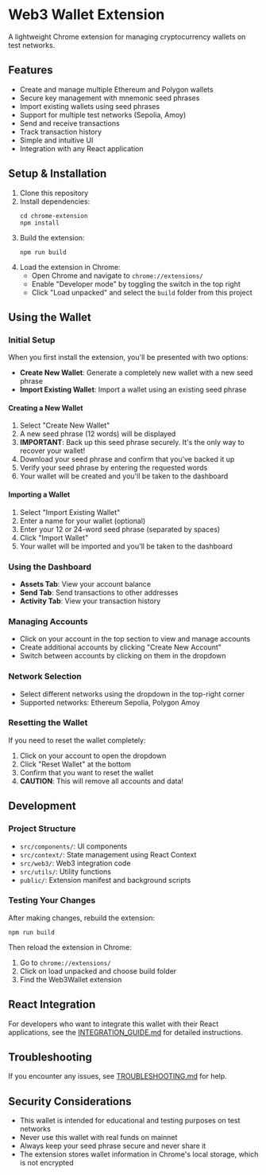 # Web3 Wallet Extension

A lightweight Chrome extension for managing cryptocurrency wallets on test networks.

## Features

- Create and manage multiple Ethereum and Polygon wallets
- Secure key management with mnemonic seed phrases
- Import existing wallets using seed phrases
- Support for multiple test networks (Sepolia, Amoy)
- Send and receive transactions
- Track transaction history
- Simple and intuitive UI
- Integration with any React application

## Setup & Installation

1. Clone this repository
2. Install dependencies:
   ```
   cd chrome-extension
   npm install
   ```
3. Build the extension:
   ```
   npm run build
   ```
4. Load the extension in Chrome:
   - Open Chrome and navigate to `chrome://extensions/`
   - Enable "Developer mode" by toggling the switch in the top right
   - Click "Load unpacked" and select the `build` folder from this project

## Using the Wallet

### Initial Setup

When you first install the extension, you'll be presented with two options:

- **Create New Wallet**: Generate a completely new wallet with a new seed phrase
- **Import Existing Wallet**: Import a wallet using an existing seed phrase

#### Creating a New Wallet

1. Select "Create New Wallet"
2. A new seed phrase (12 words) will be displayed
3. **IMPORTANT**: Back up this seed phrase securely. It's the only way to recover your wallet!
4. Download your seed phrase and confirm that you've backed it up
5. Verify your seed phrase by entering the requested words
6. Your wallet will be created and you'll be taken to the dashboard

#### Importing a Wallet

1. Select "Import Existing Wallet"
2. Enter a name for your wallet (optional)
3. Enter your 12 or 24-word seed phrase (separated by spaces)
4. Click "Import Wallet"
5. Your wallet will be imported and you'll be taken to the dashboard

### Using the Dashboard

- **Assets Tab**: View your account balance
- **Send Tab**: Send transactions to other addresses
- **Activity Tab**: View your transaction history

### Managing Accounts

- Click on your account in the top section to view and manage accounts
- Create additional accounts by clicking "Create New Account"
- Switch between accounts by clicking on them in the dropdown

### Network Selection

- Select different networks using the dropdown in the top-right corner
- Supported networks: Ethereum Sepolia, Polygon Amoy

### Resetting the Wallet

If you need to reset the wallet completely:

1. Click on your account to open the dropdown
2. Click "Reset Wallet" at the bottom
3. Confirm that you want to reset the wallet
4. **CAUTION**: This will remove all accounts and data!

## Development

### Project Structure

- `src/components/`: UI components
- `src/context/`: State management using React Context
- `src/web3/`: Web3 integration code
- `src/utils/`: Utility functions
- `public/`: Extension manifest and background scripts

### Testing Your Changes

After making changes, rebuild the extension:

```
npm run build
```

Then reload the extension in Chrome:

1. Go to `chrome://extensions/`
2. Click on load unpacked and choose build folder
3. Find the Web3Wallet extension

## React Integration

For developers who want to integrate this wallet with their React applications, see the [INTEGRATION_GUIDE.md](./INTEGRATION_GUIDE.md) for detailed instructions.

## Troubleshooting

If you encounter any issues, see [TROUBLESHOOTING.md](./TROUBLESHOOTING.md) for help.

## Security Considerations

- This wallet is intended for educational and testing purposes on test networks
- Never use this wallet with real funds on mainnet
- Always keep your seed phrase secure and never share it
- The extension stores wallet information in Chrome's local storage, which is not encrypted
